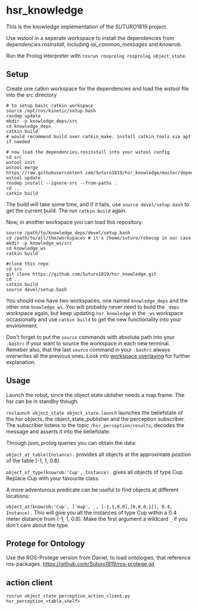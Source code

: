 # hsr_knowledge

This is the knowledge implementation of the SUTURO1819 project.

Use wstool in a seperate workspace to install the dependencies from *dependencies.rosinstall*, including *iai_common_messages* and *knowrob*.

Run the Prolog interpreter with `rosrun rosprolog rosprolog object_state`.

## Setup

Create one catkin workspace for the dependencies and load the wstool file into the src directory

```
# to setup basic catkin workspace
source /opt/ros/kinetic/setup.bash
rosdep update
mkdir -p knowledge_deps/src
cd knowledge_deps
catkin build 
# would recommend build over catkin_make. install catkin_tools via apt if needed

# now load the dependencies.rosinstall into your wstool config 
cd src
wstool init
wstool merge https://raw.githubusercontent.com/Suturo1819/hsr_knowledge/master/dependencies.rosinstall
wstool update
rosdep install --ignore-src --from-paths .
cd ..
catkin build
```

The build will take some time, and if it fails, use `source devel/setup.bash` to get the current build. The run `catkin build` again.

Now, in another workspace you can load this repository.

```
source /path/to/knowledge_deps/devel/setup.bash
cd /path/to/all/the/workspaces # it's /home/suturo/robocup in our case
mkdir -p knowledge_ws/src
cd knowledge_ws
catkin build

#clone this repo
cd src
git clone https://github.com/Suturo1819/hsr_knowledge.git
cd ..
catkin build
source devel/setup.bash 
```

You should now have two workspaces, one named `knowledge_deps` and the other one `knowledge_ws`. You will probably never need to build the `_deps` workspace again, but keep updating `hsr_knowledge` in the `_ws` workspace occasionally and use `catkin build` to get the new functionality into your environment.

Don't forget to put the `source` commands with absolute path into your `.bashrc` if your want to source the workspace in each new terminal. Remeber also, that the last `source` command in your `.bashrc` always overwrites all the previous ones. Look into [workspace overlaying](http://wiki.ros.org/catkin/Tutorials/workspace_overlaying) for further explanation.

## Usage

Launch the robot, since the object state ublisher needs a map frame. The hsr can be in standby though.

`roslaunch object_state object_state.launch` launches the beliefstate of the hsr objects, the object_state_publisher and the perception subscriber. The subscriber listens to the topic `/hsr_perception/results`, decodes the message and asserts it into the beliefstate.

Through json_prolog queries you can obtain the data:

`object_at_table(Instance).` provides all objects at the approximate position of the table (-1, 1, 0.8).

`object_of_type(knowrob:'Cup', Instance).` gives all objects of type Cup. Replace Cup with your favourite class.

A more adventurous predicate can be useful to find objects at different locations:

`object_at(knowrob:'Cup', ['map', _, [-1,1,0.8],[0,0,0,1]], 0.4, Instance).` This will give you all the instances of type Cup within a 0.4 meter distance from (-1, 1, 0.8). Make the first argument a wildcard `_` if you don't care about the type.

## Protege for Ontology

Use the ROS-Protege version from Daniel, to load ontologies, that reference ros-packages. https://github.com/Suturo1819/ros-protege.git

## action client
`rosrun object_state perception_action_client.py hsr_perception_<table,shelf>`
